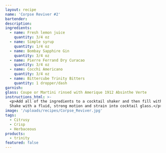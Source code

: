 ```yaml
---
layout: recipe
name: 'Corpse Reviver #2'
bartender:
description:
ingredients:
  - name: Fresh lemon juice
    quantity: 3/4 oz
  - name: Simple syrup
    quantity: 1/4 oz
  - name: Bombay Sapphire Gin
    quantity: 3/4 oz
  - name: Pierre Ferrand Dry Curacao
    quantity: 3/4 oz
  - name: Cocchi Americano
    quantity: 3/4 oz
  - name: Bittercube Trinity Bitters
    quantity: 1 dropper/dash
garnish:
glass: Coupe or Martini rinsed with Amerique 1912 Absinthe Verte
instructions_html: >-
  <p>Add all of the ingredients to a cocktail shaker and then fill with ice.
  Shake with a fluid, strong motion and strain into cocktail glass.</p>
image: '/uploads/recipes/Corpse_Reviver.jpg'
tags:
  - Citrusy
  - Crisp
  - Herbaceous
products:
  - trinity
featured: false
---
```



